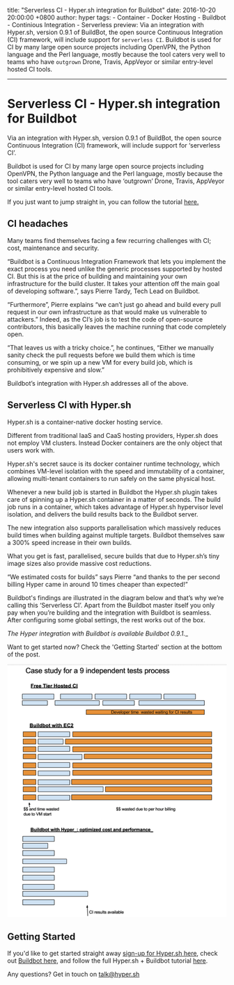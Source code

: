 title: "Serverless CI - Hyper.sh integration for Buildbot"
date: 2016-10-20 20:00:00 +0800
author: hyper
tags:
    - Container
    - Docker Hosting
    - Buildbot
    - Continious Integration
    - Serverless
preview: Via an integration with Hyper.sh, version 0.9.1 of BuildBot, the open source Continuous Integration (CI) framework, will include support for `serverless CI`. Buildbot is used for CI by many large open source projects including OpenVPN, the Python language and the Perl language, mostly because the tool caters very well to teams who have `outgrown` Drone, Travis, AppVeyor or similar entry-level hosted CI tools.

---

# Serverless CI - Hyper.sh integration for Buildbot

Via an integration with Hyper.sh, version 0.9.1 of BuildBot, the open source Continuous Integration (CI) framework, will include support for ‘serverless CI’.

Buildbot is used for CI by many large open source projects including OpenVPN, the Python language and the Perl language, mostly because the tool caters very well to teams who have ‘outgrown’ Drone, Travis, AppVeyor or similar entry-level hosted CI tools.

If you just want to jump straight in, you can follow the tutorial [here.](https://hyper.sh/howto/how-to-use-hyper.sh-to-deploy-your-buildbot.html)

## CI headaches

Many teams find themselves facing a few recurring challenges with CI; cost, maintenance and security.

“Buildbot is a Continuous Integration Framework that lets you implement the exact process you need unlike the generic processes supported by hosted CI. But this is at the price of building and maintaining your own infrastructure for the build cluster. It takes your attention off the main goal of developing software.”, says Pierre Tardy, Tech Lead on Buildbot.

“Furthermore”, Pierre explains “we can’t just go ahead and build every pull request in our own infrastructure as that would make us vulnerable to attackers.” Indeed, as the CI’s job is to test the code of open-source contributors, this basically leaves the machine running that code completely open.

“That leaves us with a tricky choice.”, he continues, “Either we manually sanity check the pull requests before we build them which is time consuming, or we spin up a new VM for every build job, which is prohibitively expensive and slow.”

Buildbot’s integration with Hyper.sh addresses all of the above.

## Serverless CI with Hyper.sh

Hyper.sh is a container-native docker hosting service. 

Different from traditional IaaS and CaaS hosting providers, Hyper.sh does not employ VM clusters. Instead Docker containers are the only object that users work with.

Hyper.sh's secret sauce is its docker container runtime technology, which combines VM-level isolation with the speed and immutability of a container, allowing multi-tenant containers to run safely on the same physical host.

Whenever a new build job is started in Buildbot the Hyper.sh plugin takes care of spinning up a Hyper.sh container in a matter of seconds. The build job runs in a container, which takes advantage of Hyper.sh hypervisor level isolation, and delivers the build results back to the Buildbot server.

The new integration also supports parallelisation which massively reduces build times when building against multiple targets. Buildbot themselves saw a 300% speed increase in their own builds.

What you get is fast, parallelised, secure builds that due to Hyper.sh’s tiny image sizes also provide massive cost reductions.

“We estimated costs for builds” says Pierre “and thanks to the per second billing Hyper came in around 10 times cheaper than expected!”

Buildbot's findings are illustrated in the diagram below and that’s why we’re calling this ‘Serverless CI’. Apart from the Buildbot master itself you only pay when you’re building and the integration with Buildbot is seamless. After configuring some global settings, the rest works out of the box.

__The Hyper_ integration with Buildbot is available Buildbot 0.9.1.__

Want to get started now? Check the 'Getting Started' section at the bottom of the post.

![Figure 1](images/serverless-ci-hyper-docker-integration-for-buildbot/comparison.png)

## Getting Started

If you'd like to get started straight away [sign-up for Hyper.sh here](https://hyper.sh/), check out [Buildbot here](http://buildbot.net/), and follow the full Hyper.sh + Buildbot tutorial [here](https://hyper.sh/howto/how-to-use-hyper.sh-to-deploy-your-buildbot.html).

Any questions? Get in touch on [talk@hyper.sh](mailto:talk@hyper.sh)




